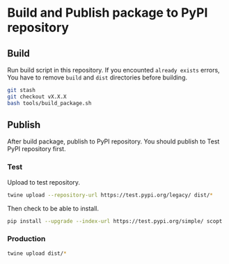 # Build and Publish package to PyPI repository

## Build

Run build script in this repository.
If you encounted `already exists` errors, You have to remove `build` and `dist` directories before building.

```sh
git stash
git checkout vX.X.X
bash tools/build_package.sh
```

## Publish

After build package, publish to PyPI repository.
You should publish to Test PyPI repository first.

### Test

Upload to test repository.

```sh
twine upload --repository-url https://test.pypi.org/legacy/ dist/*
```

Then check to be able to install.

```sh
pip install --upgrade --index-url https://test.pypi.org/simple/ scopt
```

### Production

```sh
twine upload dist/*
```
